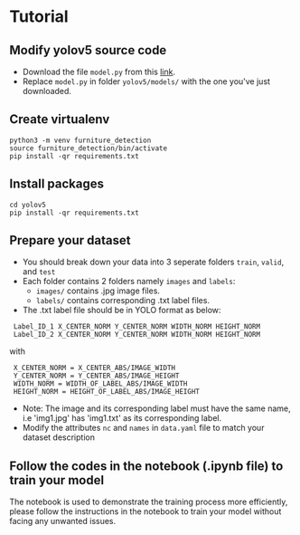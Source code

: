 # Tutorial

## Modify yolov5 source code
- Download the file `model.py` from this [link](https://drive.google.com/file/d/13S4Zjf7PpfHNynpAkp-po6RnatE4Y-mw/view?usp=sharing).
- Replace `model.py` in folder `yolov5/models/` with the one you've just downloaded.

## Create virtualenv
```
python3 -m venv furniture_detection
source furniture_detection/bin/activate
pip install -qr requirements.txt
```
## Install packages
```
cd yolov5
pip install -qr requirements.txt
```
## Prepare your dataset
- You should break down your data into 3 seperate folders `train`, `valid`, and `test`
- Each folder contains 2 folders namely `images` and `labels`:
  - `images/` contains .jpg image files.
  - `labels/` contains corresponding .txt label files.
- The .txt label file should be in YOLO format as below:
 ```
  Label_ID_1 X_CENTER_NORM Y_CENTER_NORM WIDTH_NORM HEIGHT_NORM
  Label_ID_2 X_CENTER_NORM Y_CENTER_NORM WIDTH_NORM HEIGHT_NORM
 ```
 with 
 ```
  X_CENTER_NORM = X_CENTER_ABS/IMAGE_WIDTH
  Y_CENTER_NORM = Y_CENTER_ABS/IMAGE_HEIGHT
  WIDTH_NORM = WIDTH_OF_LABEL_ABS/IMAGE_WIDTH
  HEIGHT_NORM = HEIGHT_OF_LABEL_ABS/IMAGE_HEIGHT
 ```
- Note: The image and its corresponding label must have the same name, i.e 'img1.jpg' has 'img1.txt' as its corresponding label.
- Modify the attributes `nc` and `names` in `data.yaml` file to match your dataset description

## Follow the codes in the notebook (.ipynb file) to train your model
The notebook is used to demonstrate the training process more efficiently, please follow the instructions in the notebook to train your model without facing any unwanted issues.
